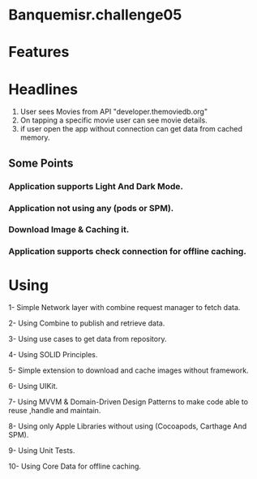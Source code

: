 # Banquemisr.challenge05

 Features
 ==============

 # Headlines
 1. User sees Movies from API "developer.themoviedb.org"
 2. On tapping a specific movie user can see movie details.
 3. if user open the app without connection can get data from cached memory.



 ## Some Points
 ### Application supports Light And Dark Mode.
 
 ### Application not using any (pods or SPM).
 
 ### Download Image & Caching it.
 
 ### Application supports check connection for offline caching.
 
 Using 
 ==============
 1- Simple Network layer with combine request manager to fetch data.
 
 2- Using Combine to publish and retrieve data.
 
 3- Using use cases to get data from repository.
 
 4- Using SOLID Principles.
 
 5- Simple extension to download and cache images without framework.
 
 6- Using UIKit.
 
 7- Using MVVM & Domain-Driven Design Patterns to make code able to reuse ,handle and maintain. 

 8- Using only Apple Libraries without using (Cocoapods, Carthage And SPM).

 9- Using Unit Tests.
 
 10- Using Core Data for offline caching.
 

